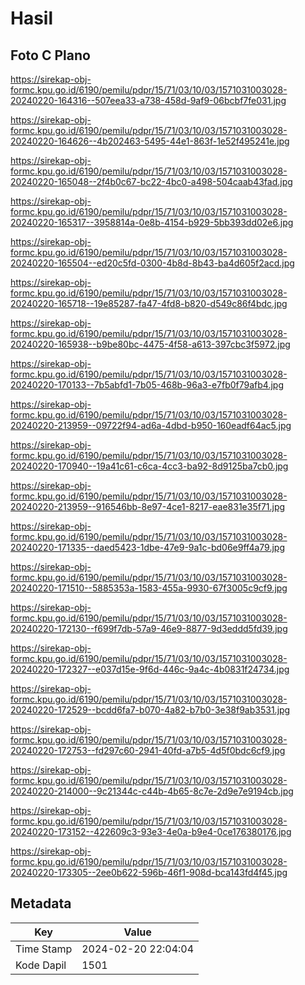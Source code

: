 # Hasil

## Foto C Plano

https://sirekap-obj-formc.kpu.go.id/6190/pemilu/pdpr/15/71/03/10/03/1571031003028-20240220-164316--507eea33-a738-458d-9af9-06bcbf7fe031.jpg

https://sirekap-obj-formc.kpu.go.id/6190/pemilu/pdpr/15/71/03/10/03/1571031003028-20240220-164626--4b202463-5495-44e1-863f-1e52f495241e.jpg

https://sirekap-obj-formc.kpu.go.id/6190/pemilu/pdpr/15/71/03/10/03/1571031003028-20240220-165048--2f4b0c67-bc22-4bc0-a498-504caab43fad.jpg

https://sirekap-obj-formc.kpu.go.id/6190/pemilu/pdpr/15/71/03/10/03/1571031003028-20240220-165317--3958814a-0e8b-4154-b929-5bb393dd02e6.jpg

https://sirekap-obj-formc.kpu.go.id/6190/pemilu/pdpr/15/71/03/10/03/1571031003028-20240220-165504--ed20c5fd-0300-4b8d-8b43-ba4d605f2acd.jpg

https://sirekap-obj-formc.kpu.go.id/6190/pemilu/pdpr/15/71/03/10/03/1571031003028-20240220-165718--19e85287-fa47-4fd8-b820-d549c86f4bdc.jpg

https://sirekap-obj-formc.kpu.go.id/6190/pemilu/pdpr/15/71/03/10/03/1571031003028-20240220-165938--b9be80bc-4475-4f58-a613-397cbc3f5972.jpg

https://sirekap-obj-formc.kpu.go.id/6190/pemilu/pdpr/15/71/03/10/03/1571031003028-20240220-170133--7b5abfd1-7b05-468b-96a3-e7fb0f79afb4.jpg

https://sirekap-obj-formc.kpu.go.id/6190/pemilu/pdpr/15/71/03/10/03/1571031003028-20240220-213959--09722f94-ad6a-4dbd-b950-160eadf64ac5.jpg

https://sirekap-obj-formc.kpu.go.id/6190/pemilu/pdpr/15/71/03/10/03/1571031003028-20240220-170940--19a41c61-c6ca-4cc3-ba92-8d9125ba7cb0.jpg

https://sirekap-obj-formc.kpu.go.id/6190/pemilu/pdpr/15/71/03/10/03/1571031003028-20240220-213959--916546bb-8e97-4ce1-8217-eae831e35f71.jpg

https://sirekap-obj-formc.kpu.go.id/6190/pemilu/pdpr/15/71/03/10/03/1571031003028-20240220-171335--daed5423-1dbe-47e9-9a1c-bd06e9ff4a79.jpg

https://sirekap-obj-formc.kpu.go.id/6190/pemilu/pdpr/15/71/03/10/03/1571031003028-20240220-171510--5885353a-1583-455a-9930-67f3005c9cf9.jpg

https://sirekap-obj-formc.kpu.go.id/6190/pemilu/pdpr/15/71/03/10/03/1571031003028-20240220-172130--f699f7db-57a9-46e9-8877-9d3eddd5fd39.jpg

https://sirekap-obj-formc.kpu.go.id/6190/pemilu/pdpr/15/71/03/10/03/1571031003028-20240220-172327--e037d15e-9f6d-446c-9a4c-4b0831f24734.jpg

https://sirekap-obj-formc.kpu.go.id/6190/pemilu/pdpr/15/71/03/10/03/1571031003028-20240220-172529--bcdd6fa7-b070-4a82-b7b0-3e38f9ab3531.jpg

https://sirekap-obj-formc.kpu.go.id/6190/pemilu/pdpr/15/71/03/10/03/1571031003028-20240220-172753--fd297c60-2941-40fd-a7b5-4d5f0bdc6cf9.jpg

https://sirekap-obj-formc.kpu.go.id/6190/pemilu/pdpr/15/71/03/10/03/1571031003028-20240220-214000--9c21344c-c44b-4b65-8c7e-2d9e7e9194cb.jpg

https://sirekap-obj-formc.kpu.go.id/6190/pemilu/pdpr/15/71/03/10/03/1571031003028-20240220-173152--422609c3-93e3-4e0a-b9e4-0ce176380176.jpg

https://sirekap-obj-formc.kpu.go.id/6190/pemilu/pdpr/15/71/03/10/03/1571031003028-20240220-173305--2ee0b622-596b-46f1-908d-bca143fd4f45.jpg


## Metadata

| Key        | Value               |
| ---------- | ------------------- |
| Time Stamp | 2024-02-20 22:04:04 |
| Kode Dapil | 1501                |



